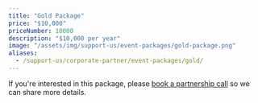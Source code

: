 ```yaml
---
title: "Gold Package"
price: "$10,000"
priceNumber: 10000
description: "$10,000 per year"
image: "/assets/img/support-us/event-packages/gold-package.png"
aliases:
  - /support-us/corporate-partner/event-packages/gold/
---
```


If you're interested in this package, please [book a partnership call](https://calendly.com/techqueria) so we can share more details.